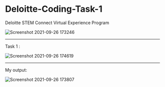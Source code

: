 # Deloitte-Coding-Task-1
Deloitte STEM Connect Virtual Experience Program



![Screenshot 2021-09-26 173246](https://user-images.githubusercontent.com/76749854/134807617-783e73da-b48a-46fc-9d87-18c9ffef1b90.jpg)




-----------------------------------------------------------------------------------------------------------------------------------------------------


Task 1 :


![Screenshot 2021-09-26 174619](https://user-images.githubusercontent.com/76749854/134807632-02a88e51-cfb3-41aa-a9f6-734b57d8f4fc.jpg)




-----------------------------------------------------------------------------------------------------------------------------------------------------

My output: 


![Screenshot 2021-09-26 173807](https://user-images.githubusercontent.com/76749854/134807643-d4d29ba8-4f9b-4cfc-afda-4cddeca2b28a.jpg)
